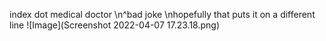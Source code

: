 index dot medical doctor
\n^bad joke
\nhopefully that puts it on a different line
![Image](Screenshot 2022-04-07 17.23.18.png)
